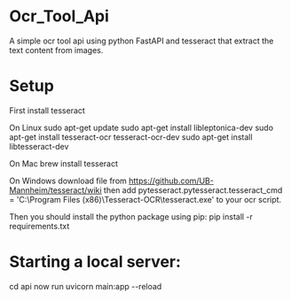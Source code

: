 # Ocr_Tool_Api
A simple ocr tool api using python FastAPI and tesseract that extract the text content from images.

# Setup 
First install tesseract

On Linux
sudo apt-get update
sudo apt-get install libleptonica-dev 
sudo apt-get install tesseract-ocr tesseract-ocr-dev
sudo apt-get install libtesseract-dev

On Mac
brew install tesseract

On Windows
download file from https://github.com/UB-Mannheim/tesseract/wiki then add 
pytesseract.pytesseract.tesseract_cmd = 'C:\Program Files (x86)\Tesseract-OCR\tesseract.exe' to your ocr script.

Then you should install the python package using pip:
pip install -r requirements.txt

# Starting a local server:

cd api
now run 
uvicorn main:app --reload
